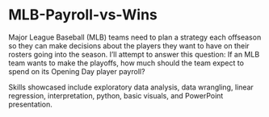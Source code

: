 # MLB-Payroll-vs-Wins
Major League Baseball (MLB) teams need to plan a strategy each offseason so they can make decisions about the players they want to have on their rosters going into the season.  I’ll attempt to answer this question: If an MLB team wants to make the playoffs, how much should the team expect to spend on its Opening Day player payroll?

Skills showcased include exploratory data analysis, data wrangling, linear regression, interpretation, python, basic visuals, and PowerPoint presentation.
